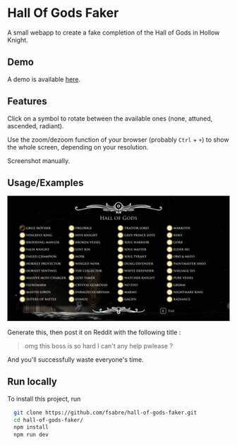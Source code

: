 # Hall Of Gods Faker

A small webapp to create a fake completion of the Hall of Gods in Hollow Knight.

## Demo

A demo is available [here](https://fsabre.github.io/hall-of-gods-faker/).

## Features

Click on a symbol to rotate between the available ones (none, attuned, ascended, radiant).

Use the zoom/dezoom function of your browser (probably `Ctrl` + `+`) to show the whole screen, depending on your resolution.

Screenshot manually.

## Usage/Examples

![A screenshot of every radiant boss, except Gruz Mother](./img/demo1.jpg)

Generate this, then post it on Reddit with the following title :

> omg this boss is so hard I can't any help pwlease ?

And you'll successfully waste everyone's time.

## Run locally

To install this project, run

```bash
  git clone https://github.com/fsabre/hall-of-gods-faker.git
  cd hall-of-gods-faker/
  npm install
  npm run dev
```
